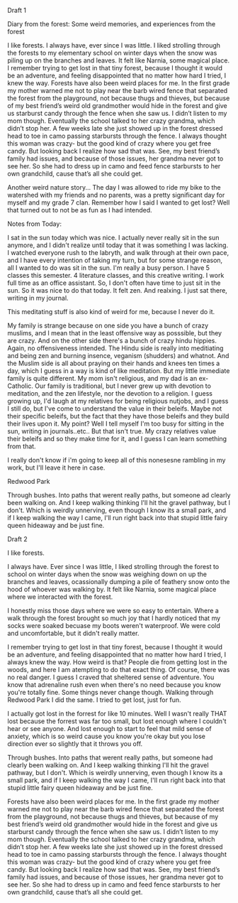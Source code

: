 Draft 1 

Diary from the forest: Some weird memories, and experiences from the forest

I like forests. I always have, ever since I was little. I liked strolling through the forests to my elementary school on winter days when the snow was piling up on the branches and leaves. It felt like Narnia, some magical place. 
I remember trying to get lost in that tiny forest, because I thought it would be an adventure, and feeling disappointed that no matter how hard I tried, I knew the way. 
Forests have also been weird places for me. In the first grade my mother warned me not to play near the barb wired fence that separated the forest from the playground, not because thugs and thieves, but because of my best friend’s weird old grandmother would hide in the forest and give us starburst candy through the fence when she saw us. 
I didn’t listen to my mom though. Eventually the school talked to her crazy grandma, which didn’t stop her. A few weeks late she just showed up in the forest dressed head to toe in camo passing starbursts through the fence.
I always thought this woman was crazy- but the good kind of crazy where you get free candy.
But looking back I realize how sad that was. See, my best friend’s family had issues, and because of those issues, her grandma never got to see her. So she had to dress up in camo and feed fence starbursts to her own grandchild, cause that’s all she could get.

Another weird nature story...
The day I was allowed to ride my bike to the watershed with my friends and no parents, was a pretty significant day for myself and my grade 7 clan. Remember how I said I wanted to get lost? Well that turned out to not be as fun as I had intended. 

Notes from Today:

I sat in the sun today which was nice. I actually never really sit in the sun anymore, and I didn't realize until today that it was something I was lacking. I watched everyone rush to the labryth, and walk through at their own pace, and I have every intention of taking my turn, but for some strange reason, all I wanted to do was sit in the sun.
I'm really a busy person. 
I have 5 classes this semester. 4 literature classes, and this creative writing. I work full time as an office assistant. So, I don't often have time to just sit in the sun. So it was nice to do that today. 
It felt zen. And realxing. I just sat there, writing in my journal.

This meditating stuff is also kind of weird for me, because I never do it. 

My family is strange because on one side you have a bunch of crazy muslims, and I mean that in the least offensive way as posssible, but they are crazy. And on the other side there's a bunch of crazy hindu hippies. Again, no offensiveness intended. The Hindu side is really into meditiating and being zen and burning insence, veganism (shudders) and whatnot. And the Muslim side is all about praying on their hands and knees ten times a day, which I guess in a way is kind of like meditation. But my little immediate family is quite different. My mom isn't religious, and my dad is an ex-Catholic. Our family is traditional, but I never grew up with devotion to meditation, and the zen lifestyle, nor the devotion to a religion. I guess growing up, I'd laugh at my relatives for being religious nutjobs, and I guess I still do, but I've come to understand the value in their beleifs. Maybe not their specific beleifs, but the fact that they have those beleifs and they build their lives upon it.
My point? Well I tell myself I'm too busy for sitting in the sun, writing in journals..etc.. But that isn't true. 
My crazy relatives value their beleifs and so they make time for it, and I guess I can learn something from that.

I really don't know if i'm going to keep all of this nonesesne rambling in my work, but I'll leave it here in case.

Redwood Park


Through bushes. Into paths that werent really paths, but someone ad clearly been walking on. And I keep walking thinking I'll hit the gravel pathway, but I don't. Which is weirdly unnerving, even though I know its a small park, and if I keep walking the way I came, I'll run right back into that stupid little fairy queen hideaway and be just fine. 

Draft 2

I like forests. 

I always have. Ever since I was little, I liked strolling through the forest to school on winter days when the snow was weighing down on up the branches and leaves, ocassionally dumping a pile of feathery snow onto the hood of whoever was walking by. It felt like Narnia, some magical place where we interacted with the forest. 

I honestly miss those days where we were so easy to entertain. Where a walk through the forest brought so much joy that I hardly noticed that my socks were soaked becuase my boots weren't waterproof. We were cold and uncomfortable, but it didn't really matter.

I remember trying to get lost in that tiny forest, because I thought it would be an adventure, and feeling disappointed that no matter how hard I tried, I always knew the way. How weird is that? People die from getting lost in the woods, and here I am atempting to do that exact thing. Of course, there was no real danger. I guess I craved that sheltered sense of adventure. You know that adrenaline rush even when there's no need because you know you're totally fine.
Some things never change though. Walking through Redwood Park I did the same. I tried to get lost, just for fun. 

I actually got lost in the forrest for like 10 minutes. Well I wasn't really THAT lost because the forrest was far too small, but lost enough where I couldn't hear or see anyone. And lost enough to start to feel that mild sense of anxiety, which is so weird cause you know you're okay but you lose direction ever so slightly that it throws you off.

Through bushes. Into paths that werent really paths, but someone had clearly been walking on. And I keep walking thinking I'll hit the gravel pathway, but I don't. Which is weirdly unnerving, even though I know its a small park, and if I keep walking the way I came, I'll run right back into that stupid little fairy queen hideaway and be just fine. 


Forests have also been weird places for me. In the first grade my mother warned me not to play near the barb wired fence that separated the forest from the playground, not because thugs and thieves, but because of my best friend’s weird old grandmother would hide in the forest and give us starburst candy through the fence when she saw us. 
I didn’t listen to my mom though. Eventually the school talked to her crazy grandma, which didn’t stop her. A few weeks late she just showed up in the forest dressed head to toe in camo passing starbursts through the fence.
I always thought this woman was crazy- but the good kind of crazy where you get free candy.
But looking back I realize how sad that was. See, my best friend’s family had issues, and because of those issues, her grandma never got to see her. So she had to dress up in camo and feed fence starbursts to her own grandchild, cause that’s all she could get.



